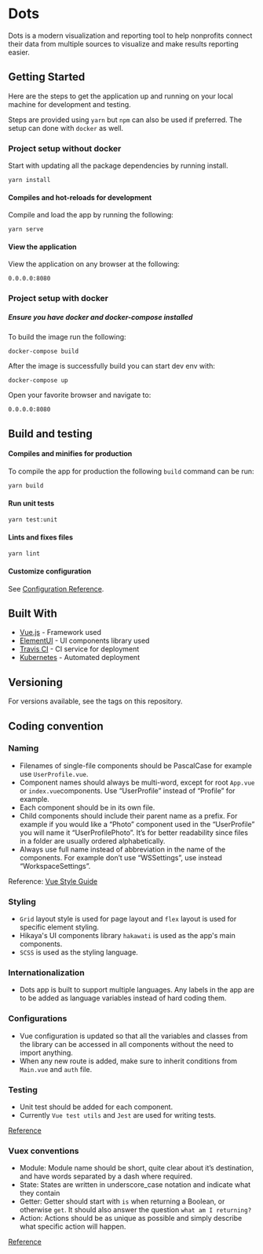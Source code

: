 # Dots

Dots is a modern visualization and reporting tool to help nonprofits connect their data from multiple sources to visualize and make results reporting easier.

## Getting Started

Here are the steps to get the application up and running on your local machine for development and testing.

Steps are provided using `yarn` but `npm` can also be used if preferred. The setup can done with `docker` as well.

### Project setup without docker

Start with updating all the package dependencies by running install.

```
yarn install
```

#### Compiles and hot-reloads for development

Compile and load the app by running the following:

```
yarn serve
```

#### View the application

View the application on any browser at the following:

`0.0.0.0:8080`

### Project setup with docker

##### Ensure you have _docker_ and _docker-compose_ installed

To build the image run the following:

```
docker-compose build
```

After the image is successfully build you can start dev env with:

```
docker-compose up
```

Open your favorite browser and navigate to:

```
0.0.0.0:8080
```

## Build and testing

#### Compiles and minifies for production

To compile the app for production the following `build` command can be run:

```
yarn build
```

#### Run unit tests

```
yarn test:unit
```

#### Lints and fixes files

```
yarn lint
```

#### Customize configuration

See [Configuration Reference](https://cli.vuejs.org/config/).

## Built With

- [Vue.js](https://vuejs.org/) - Framework used
- [ElementUI](https://element.eleme.io/) - UI components library used
- [Travis CI](https://travis-ci.org/) - CI service for deployment
- [Kubernetes](https://kubernetes.io/) - Automated deployment

## Versioning

For versions available, see the tags on this repository.

## Coding convention

### Naming

- Filenames of single-file components should be PascalCase for example use `UserProfile.vue`.
- Component names should always be multi-word, except for root `App.vue` or `index.vue`components. Use “UserProfile” instead of “Profile” for example.
- Each component should be in its own file.
- Child components should include their parent name as a prefix. For example if you would like a “Photo” component used in the “UserProfile” you will name it “UserProfilePhoto”. It’s for better readability since files in a folder are usually ordered alphabetically.
- Always use full name instead of abbreviation in the name of the components. For example don’t use “WSSettings”, use instead “WorkspaceSettings”.

Reference: [Vue Style Guide](https://vuejs.org/v2/style-guide/)

### Styling

- `Grid` layout style is used for page layout and `flex` layout is used for specific element styling.
- Hikaya's UI components library `hakawati` is used as the app's main components.
- `SCSS` is used as the styling language.

### Internationalization
- Dots app is built to support multiple languages. Any labels in the app are to be added as language variables instead of hard coding them.

### Configurations
- Vue configuration is updated so that all the variables and classes from the library can be accessed in all components without the need to import anything.
- When any new route is added, make sure to inherit conditions from `Main.vue` and `auth` file.

### Testing
- Unit test should be added for each component.
- Currently `Vue test utils` and `Jest` are used for writing tests.

[Reference](https://vuejs.org/v2/cookbook/unit-testing-vue-components.html)

### Vuex conventions
- Module: Module name should be short, quite clear about it’s destination, and have words separated by a dash where required.
- State: States are written in underscore_case notation and indicate what they contain
- Getter: Getter should start with `is` when returning a Boolean, or otherwise `get`. It should also answer the question `what am I returning?`
- Action: Actions should be as unique as possible and simply describe what specific action will happen.

[Reference](https://docs.vuestorefront.io/guide/vuex/vuex-conventions.html)
